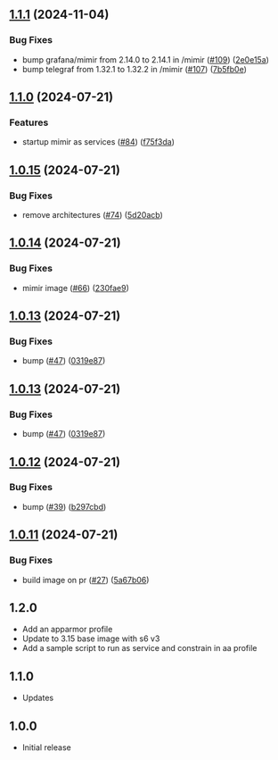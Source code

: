 <!-- https://developers.home-assistant.io/docs/add-ons/presentation#keeping-a-changelog -->

## [1.1.1](https://github.com/cedricziel/ha-addons/compare/mimir-1.1.0...mimir-1.1.1) (2024-11-04)


### Bug Fixes

* bump grafana/mimir from 2.14.0 to 2.14.1 in /mimir ([#109](https://github.com/cedricziel/ha-addons/issues/109)) ([2e0e15a](https://github.com/cedricziel/ha-addons/commit/2e0e15a5552ac4001ad991adf24693c13b7a75bd))
* bump telegraf from 1.32.1 to 1.32.2 in /mimir ([#107](https://github.com/cedricziel/ha-addons/issues/107)) ([7b5fb0e](https://github.com/cedricziel/ha-addons/commit/7b5fb0ec2e941abe7ea5ad77505f791583ac4b5f))

## [1.1.0](https://github.com/cedricziel/ha-addons/compare/mimir-1.0.15...mimir-1.1.0) (2024-07-21)


### Features

* startup mimir as services ([#84](https://github.com/cedricziel/ha-addons/issues/84)) ([f75f3da](https://github.com/cedricziel/ha-addons/commit/f75f3daaa796c14f423601dddb3e8b31b7df2f54))

## [1.0.15](https://github.com/cedricziel/ha-addons/compare/mimir-1.0.14...mimir-1.0.15) (2024-07-21)


### Bug Fixes

* remove architectures ([#74](https://github.com/cedricziel/ha-addons/issues/74)) ([5d20acb](https://github.com/cedricziel/ha-addons/commit/5d20acb99602cf871948617d1af1f0961e5a0a90))

## [1.0.14](https://github.com/cedricziel/ha-addons/compare/mimir-1.0.13...mimir-1.0.14) (2024-07-21)


### Bug Fixes

* mimir image ([#66](https://github.com/cedricziel/ha-addons/issues/66)) ([230fae9](https://github.com/cedricziel/ha-addons/commit/230fae957c0995d3a85b3f7e566a7544525b5c9f))

## [1.0.13](https://github.com/cedricziel/ha-addons/compare/mimir-1.0.12...mimir-1.0.13) (2024-07-21)


### Bug Fixes

* bump ([#47](https://github.com/cedricziel/ha-addons/issues/47)) ([0319e87](https://github.com/cedricziel/ha-addons/commit/0319e87b7af4de347276ef9c7cc6dd44d43572d0))

## [1.0.13](https://github.com/cedricziel/ha-addons/compare/mimir-1.0.12...mimir-1.0.13) (2024-07-21)


### Bug Fixes

* bump ([#47](https://github.com/cedricziel/ha-addons/issues/47)) ([0319e87](https://github.com/cedricziel/ha-addons/commit/0319e87b7af4de347276ef9c7cc6dd44d43572d0))

## [1.0.12](https://github.com/cedricziel/ha-addons/compare/mimir-1.0.11...mimir-1.0.12) (2024-07-21)


### Bug Fixes

* bump ([#39](https://github.com/cedricziel/ha-addons/issues/39)) ([b297cbd](https://github.com/cedricziel/ha-addons/commit/b297cbdd33f7412e48ef62ed301c5fc9f6007e90))

## [1.0.11](https://github.com/cedricziel/ha-addons/compare/mimir-1.0.10...mimir-1.0.11) (2024-07-21)


### Bug Fixes

* build image on pr ([#27](https://github.com/cedricziel/ha-addons/issues/27)) ([5a67b06](https://github.com/cedricziel/ha-addons/commit/5a67b069e034ed8c2be8f85ce3320e338618939b))

## 1.2.0

- Add an apparmor profile
- Update to 3.15 base image with s6 v3
- Add a sample script to run as service and constrain in aa profile

## 1.1.0

- Updates

## 1.0.0

- Initial release
